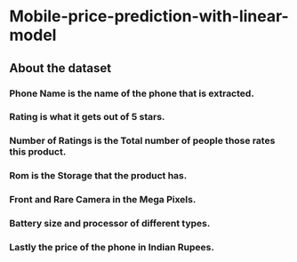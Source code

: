 # Mobile-price-prediction-with-linear-model

##  About the dataset

### Phone Name is the name of the phone that is extracted.
### Rating is what it gets out of 5 stars.
### Number of Ratings is the Total number of people those rates this product.
### Rom is the Storage that the product has.
### Front and Rare Camera in the Mega Pixels.
### Battery size and processor of different types.
### Lastly the price of the phone in Indian Rupees.

